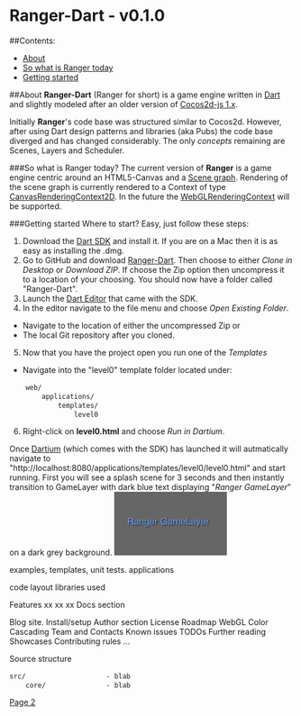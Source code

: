 Ranger-Dart - v0.1.0
===========

##Contents:
- [About][about]
- [So what is Ranger today][where]
- [Getting started][started]

[about]:about
##About
**Ranger-Dart** (Ranger for short) is a game engine written in [Dart](https://www.dartlang.org/) and slightly modeled after an older version of [Cocos2d-js 1.x](http://www.cocos2d-x.org/products#cocos2dx-js).

Initially **Ranger**'s code base was structured similar to Cocos2d. However, after using Dart design patterns and libraries (aka Pubs) the code base diverged and has changed considerably. The only *concepts* remaining are Scenes, Layers and Scheduler.

[where]:where
###So what is Ranger today?
The current version of **Ranger** is a game engine centric around an HTML5-Canvas and a [Scene graph](http://en.wikipedia.org/wiki/Scene_graph). Rendering of the scene graph is currently rendered to a Context of type [CanvasRenderingContext2D](https://developer.mozilla.org/en-US/docs/Web/API/CanvasRenderingContext2D). In the future the [WebGLRenderingContext](https://developer.mozilla.org/en-US/docs/Web/API/WebGLRenderingContext) will be supported.

[started]:started
###Getting started
Where to start? Easy, just follow these steps:

1. Download the [Dart SDK](https://www.dartlang.org/) and install it. If you are on a Mac then it is as easy as installing the .dmg.
2. Go to GitHub and download [Ranger-Dart](https://github.com/wdevore/Ranger-Dart). Then choose to either *Clone in Desktop* or *Download ZIP*. If choose the Zip option then uncompress it to a location of your choosing. You should now have a folder called "Ranger-Dart".
3. Launch the [Dart Editor](https://www.dartlang.org/tools/editor/) that came with the SDK.
4. In the editor navigate to the file menu and choose *Open Existing Folder*.
 * Navigate to the location of either the uncompressed Zip or
 * The local Git repository after you cloned.
5. Now that you have the project open you run one of the *Templates*
 * Navigate into the "level0" template folder located under:
```
    web/
        applications/
            templates/
                level0
```
6. Right-click on **level0.html** and choose *Run in Dartium*.

Once [Dartium](https://www.dartlang.org/tools/dartium/) (which comes with the SDK) has launched it will autmatically navigate to "http://localhost:8080/applications/templates/level0/level0.html" and start running. First you will see a splash scene for 3 seconds and then instantly transition to GameLayer with dark blue text displaying "*Ranger GameLayer*" on a dark grey background.
<img src="docs/template0_gamelayer.png" alt="GameLayer" style="width: 200px;"/>


examples, templates, unit tests.
applications

code layout
libraries used

Features
    xx
    xx
    xx
Docs section

Blog site.
Install/setup
Author section
License
Roadmap
    WebGL
    Color Cascading
Team and Contacts
Known issues
TODOs
Further reading
Showcases
Contributing
    rules ...
    
Source structure
```
src/                    - blab
    core/               - blab
```

[Page 2](docs/Page2.md)